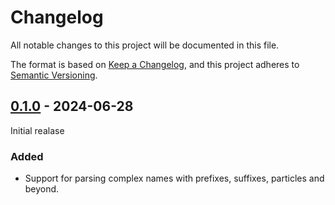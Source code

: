 # Changelog

All notable changes to this project will be documented in this file.

The format is based on [Keep a Changelog](https://keepachangelog.com/en/1.1.0/),
and this project adheres to [Semantic Versioning](https://semver.org/spec/v2.0.0.html).

## [0.1.0] - 2024-06-28
Initial realase

### Added

- Support for parsing complex names with prefixes, suffixes, particles and beyond.

[0.1.0]: https://github.com/kylewelsby/name_formatter/releases/tag/v0.1.0
